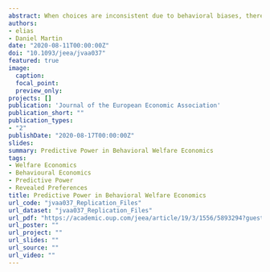 ```yaml
---
abstract: When choices are inconsistent due to behavioral biases, there is a theoretical debate about whether the structure of a model is necessary for providing precise welfare guidance based on those choices. To address this question empirically, we use standard data sets from the lab and field to evaluate the predictive power of two 'model-free' approaches to behavioral welfare analysis. We find they typically have high predictive power, which means there is little ambiguity about what should be selected from each choice set. We also identify properties of revealed preferences that help to explain the predictive power of these approaches.
authors:
- elias
- Daniel Martin
date: "2020-08-11T00:00:00Z"
doi: "10.1093/jeea/jvaa037"
featured: true
image:
  caption: 
  focal_point:
  preview_only: 
projects: []
publication: 'Journal of the European Economic Association'
publication_short: ""
publication_types:
- "2"
publishDate: "2020-08-17T00:00:00Z"
slides: 
summary: Predictive Power in Behavioral Welfare Economics
tags:
- Welfare Economics
- Behavioural Economics
- Predictive Power
- Revealed Preferences
title: Predictive Power in Behavioral Welfare Economics
url_code: "jvaa037_Replication_Files"
url_dataset: "jvaa037_Replication_Files"
url_pdf: "https://academic.oup.com/jeea/article/19/3/1556/5893294?guestAccessKey=25effa56-9acd-4cc3-827a-fde15a8744e0"
url_poster: ""
url_project: ""
url_slides: ""
url_source: ""
url_video: ""
---
```


